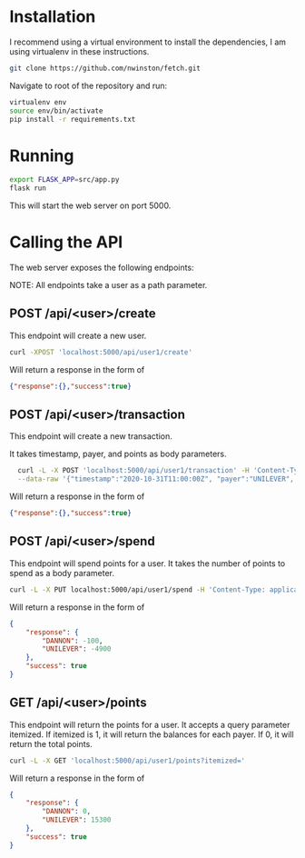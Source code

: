 # Installation

I recommend using a virtual environment to install the dependencies, I am
using virtualenv in these instructions.

```bash
git clone https://github.com/nwinston/fetch.git
```
Navigate to root of the repository and run:

```bash
virtualenv env
source env/bin/activate
pip install -r requirements.txt
```

# Running
```bash
export FLASK_APP=src/app.py
flask run
```

This will start the web server on port 5000.

# Calling the API

The web server exposes the following endpoints:

NOTE: All endpoints take a user as a path parameter.

## POST /api/\<user\>/create
This endpoint will create a new user.

```bash
curl -XPOST 'localhost:5000/api/user1/create'
```
Will return a response in the form of

```json
{"response":{},"success":true}
```



## POST /api/\<user\>/transaction

  This endpoint will create a new transaction.
  
  It takes timestamp, payer, and points as body parameters.

  ```bash
    curl -L -X POST 'localhost:5000/api/user1/transaction' -H 'Content-Type: application/json' \
    --data-raw '{"timestamp":"2020-10-31T11:00:00Z", "payer":"UNILEVER", "points":"20000"}' 
   ```

Will return a response in the form of
```json
{"response":{},"success":true}
```

## POST /api/\<user\>/spend
This endpoint will spend points for a user. It takes the number of points to spend as a body parameter.
```bash
curl -L -X PUT localhost:5000/api/user1/spend -H 'Content-Type: application/json' --data-raw '{"points": "5000"}'
```

Will return a response in the form of
```json
{
    "response": {
        "DANNON": -100,
        "UNILEVER": -4900
    },
    "success": true
}
```

## GET /api/\<user\>/points

This endpoint will return the points for a user. It accepts a query parameter itemized.
If itemized is 1, it will return the balances for each payer. If 0, it will return the total points.

```bash
curl -L -X GET 'localhost:5000/api/user1/points?itemized='
```

Will return a response in the form of

```json
{
    "response": {
        "DANNON": 0,
        "UNILEVER": 15300
    },
    "success": true
}
```
